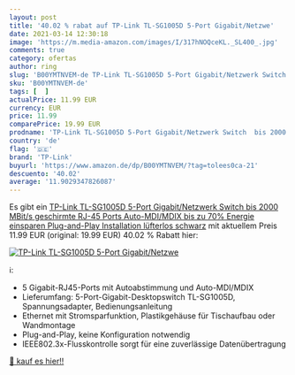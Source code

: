 ```yaml
---
layout: post
title: '40.02 % rabat auf TP-Link TL-SG1005D 5-Port Gigabit/Netzwe'
date: 2021-03-14 12:30:18
image: 'https://m.media-amazon.com/images/I/317hNOQceKL._SL400_.jpg'
comments: true
category: ofertas
author: ring
slug: 'B00YMTNVEM-de TP-Link TL-SG1005D 5-Port Gigabit/Netzwerk Switch bis 2000...'
sku: 'B00YMTNVEM-de'
tags: [  ]
actualPrice: 11.99 EUR
currency: EUR
price: 11.99
comparePrice: 19.99 EUR
prodname: 'TP-Link TL-SG1005D 5-Port Gigabit/Netzwerk Switch  bis 2000 MBit/s  geschirmte RJ-45 Ports  Auto-MDI/MDIX  bis zu 70% Energie einsparen  Plug-and-Play Installation  lüfterlos  schwarz'
country: 'de'
flag: '🇩🇪'
brand: 'TP-Link'
buyurl: 'https://www.amazon.de/dp/B00YMTNVEM/?tag=tolees0ca-21'
descuento: '40.02'
average: '11.9029347826087'
---
```


Es gibt ein [TP-Link TL-SG1005D 5-Port Gigabit/Netzwerk Switch  bis 2000 MBit/s  geschirmte RJ-45 Ports  Auto-MDI/MDIX  bis zu 70% Energie einsparen  Plug-and-Play Installation  lüfterlos  schwarz](https://www.amazon.de/dp/B00YMTNVEM/?tag=tolees0ca-21) mit aktuellem Preis 11.99 EUR (original: 19.99 EUR) 40.02 % Rabatt hier:

[![TP-Link TL-SG1005D 5-Port Gigabit/Netzwe](https://m.media-amazon.com/images/I/317hNOQceKL._SL400_.jpg)](https://www.amazon.de/dp/B00YMTNVEM/?tag=tolees0ca-21)

ℹ️:

- 5 Gigabit-RJ45-Ports mit Autoabstimmung und Auto-MDI/MDIX
- Lieferumfang: 5-Port-Gigabit-Desktopswitch TL-SG1005D, Spannungsadapter, Bedienungsanleitung
- Ethernet mit Stromsparfunktion, Plastikgehäuse für Tischaufbau oder Wandmontage
- Plug-and-Play, keine Konfiguration notwendig
- IEEE802.3x-Flusskontrolle sorgt für eine zuverlässige Datenübertragung

[🛒 kauf es hier!!](https://www.amazon.de/dp/B00YMTNVEM/?tag=tolees0ca-21)
